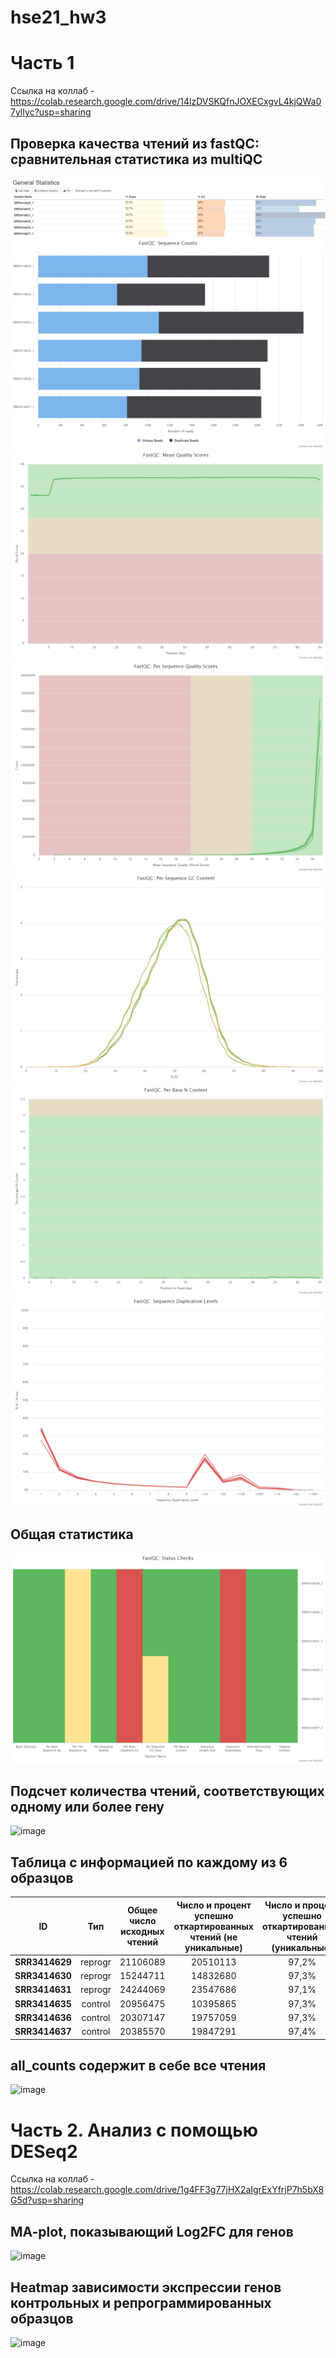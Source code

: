 # hse21_hw3  

# Часть 1  
Ссылка на коллаб - https://colab.research.google.com/drive/14lzDVSKQfnJOXECxgvL4kjQWa07ylIyc?usp=sharing

## Проверка качества чтений из fastQC: сравнительная статистика из multiQC
![image](https://github.com/Vladm0z/hse21_hw3/blob/main/images/fastqc_general_statistics.jpg)
![image](https://github.com/Vladm0z/hse21_hw3/blob/main/images/fastqc_sequence_counts_plot.png)
![image](https://github.com/Vladm0z/hse21_hw3/blob/main/images/fastqc_per_base_sequence_quality_plot.png)
![image](https://github.com/Vladm0z/hse21_hw3/blob/main/images/fastqc_per_sequence_quality_scores_plot%20(1).png)
![image](https://github.com/Vladm0z/hse21_hw3/blob/main/images/fastqc_per_sequence_gc_content_plot.png)
![image](https://github.com/Vladm0z/hse21_hw3/blob/main/images/fastqc_per_base_n_content_plot.png)
![image](https://github.com/Vladm0z/hse21_hw3/blob/main/images/fastqc_sequence_duplication_levels_plot.png)
## Общая статистика
![image](https://github.com/Vladm0z/hse21_hw3/blob/main/images/fastqc-status-check-heatmap.png) 
## Подсчет количества чтений, соответствующих одному или более гену 
![image]()
## Таблица с информацией по каждому из 6 образцов  
| ID | Тип | Общее число исходных чтений | Число и процент успешно откартированных чтений (не уникальные) | Число и процент успешно откартированных чтений (уникальные) | Общее число чтений, попавших на гены |
|----------|:-------:|:----------------:|:----------------:|:----------------:|:----------------:|
| **SRR3414629** | reprogr | 21106089 | 20510113 | 97,2% | 18375888 | 87.1% | 16049609 |
| **SRR3414630** | reprogr | 15244711 | 14832680 | 97,3% | 13186139 | 86.5% | 11465324 |
| **SRR3414631** | reprogr | 24244069 | 23547686 | 97,1% | 20928945 | 86.3% | 18408851 |
| **SRR3414635** | control | 20956475 | 10395865 | 97,3% | 18428317 | 88.0% | 16275997 |
| **SRR3414636** | control | 20307147 | 19757059 | 97,3% | 17825380 | 87.8% | 15757580 |
| **SRR3414637** | control | 20385570 | 19847291 | 97,4% | 17844858 | 87.5% | 15736978 |
## all_counts содержит в себе все чтения  
![image]()

# Часть 2. Анализ с помощью DESeq2  
Ссылка на коллаб - https://colab.research.google.com/drive/1g4FF3g77jHX2aIgrExYfrjP7h5bX8G5d?usp=sharing
## MA-plot, показывающий Log2FC для генов  
![image]() 
## Heatmap зависимости экспрессии генов контрольных и репрограммированных образцов
![image]()
## 
